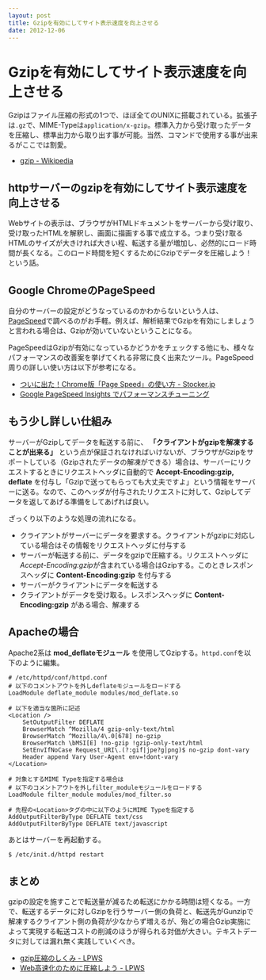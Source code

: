 ```yaml
---
layout: post
title: Gzipを有効にしてサイト表示速度を向上させる
date: 2012-12-06
---
```


# Gzipを有効にしてサイト表示速度を向上させる

Gzipはファイル圧縮の形式の1つで、ほぼ全てのUNIXに搭載されている。拡張子は`.gz`で、MIME-Typeは`application/x-gzip`。標準入力から受け取ったデータを圧縮し、標準出力から取り出す事が可能。当然、コマンドで使用する事が出来るがここでは割愛。

- [gzip - Wikipedia](http://ja.wikipedia.org/wiki/Gzip)

## httpサーバーのgzipを有効にしてサイト表示速度を向上させる

Webサイトの表示は、ブラウザがHTMLドキュメントをサーバーから受け取り、受け取ったHTMLを解釈し、画面に描画する事で成立する。つまり受け取るHTMLのサイズが大きければ大きい程、転送する量が増加し、必然的にロード時間が長くなる。このロード時間を短くするためにGzipでデータを圧縮しよう！という話。

## Google ChromeのPageSpeed

自分のサーバーの設定がどうなっているのかわからないという人は、[PageSpeed](https://chrome.google.com/webstore/detail/pagespeed-insights-by-goo/gplegfbjlmmehdoakndmohflojccocli?utm_source=chrome-ntp-icon)で調べるのがお手軽。例えば、解析結果でGzipを有効にしましょうと言われる場合は、Gzipが効いていないということになる。

PageSpeedはGzipが有効になっているかどうかをチェックする他にも、様々なパフォーマンスの改善案を挙げてくれる非常に良く出来たツール。PageSpeed周りの詳しい使い方は以下が参考になる。

- [ついに出た！Chrome版「Page Speed」の使い方 - Stocker.jp](http://stocker.jp/diary/chrome_page_speed/)
- [Google PageSpeed Insights でパフォーマンスチューニング](http://blog.webcreativepark.net/2012/06/20-154132.html)

## もう少し詳しい仕組み

サーバーがGzipしてデータを転送する前に、 **「クライアントがgzipを解凍することが出来る」** という点が保証されなければいけないが、ブラウザがGzipをサポートしている（Gzipされたデータの解凍ができる）場合は、サーバーにリクエストするときにリクエストヘッダに自動的で **Accept-Encoding:gzip, deflate** を付与し「Gzipで送ってもらっても大丈夫ですよ」という情報をサーバーに送る。なので、このヘッダが付与されたリクエストに対して、Gzipしてデータを返してあげる準備をしてあげれば良い。

ざっくり以下のような処理の流れになる。

- クライアントがサーバーにデータを要求する。クライアントがgzipに対応している場合はその情報をリクエストヘッダに付与する
- サーバーが転送する前に、データをgzipで圧縮する。リクエストヘッダに*Accept-Encoding:gzip*が含まれている場合はGzipする。このときレスポンスヘッダに **Content-Encoding:gzip** を付与する
- サーバーがクライアントにデータを転送する
- クライアントがデータを受け取る。レスポンスヘッダに **Content-Encoding:gzip** がある場合、解凍する

## Apacheの場合

Apache2系は **mod_deflateモジュール** を使用してGzipする。`httpd.conf`を以下のように編集。

```
# /etc/httpd/conf/httpd.conf
# 以下のコメントアウトを外しdeflateモジュールをロードする
LoadModule deflate_module modules/mod_deflate.so

# 以下を適当な箇所に記述
<Location />
    SetOutputFilter DEFLATE
    BrowserMatch ^Mozilla/4 gzip-only-text/html
    BrowserMatch ^Mozilla/4\.0[678] no-gzip
    BrowserMatch \bMSI[E] !no-gzip !gzip-only-text/html
    SetEnvIfNoCase Request_URI\.(?:gif|jpe?g|png)$ no-gzip dont-vary
    Header append Vary User-Agent env=!dont-vary
</Location>

# 対象とするMIME Typeを指定する場合は
# 以下のコメントアウトを外しfilter_moduleモジュールをロードする
LoadModule filter_module modules/mod_filter.so

# 先程の<Location>タグの中に以下のようにMIME Typeを指定する
AddOutputFilterByType DEFLATE text/css
AddOutputFilterByType DEFLATE text/javascript
```

あとはサーバーを再起動する。

```bash
$ /etc/init.d/httpd restart
```

## まとめ

gzipの設定を施すことで転送量が減るため転送にかかる時間は短くなる。一方で、転送するデータに対しGzipを行うサーバー側の負荷と、転送先がGunzipで解凍するクライアント側の負荷が少なからず増えるが、殆どの場合Gzip実施によって実現する転送コストの削減のほうが得られる対価が大きい。テキストデータに対しては漏れ無く実践していくべき。

- [gzip圧縮のしくみ - LPWS](http://t32k.github.com/speed/articles/gzip.html)
- [Web高速化のために圧縮しよう - LPWS](http://t32k.github.com/speed/articles/use-compression.html)
